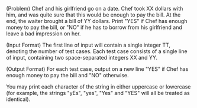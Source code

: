 (Problem)
Chef and his girlfriend go on a date. Chef took XX dollars with him, and was quite sure that this would be enough to pay the bill. At the end, the waiter brought a bill of YY dollars. Print "YES" if Chef has enough money to pay the bill, or "NO" if he has to borrow from his girlfriend and leave a bad impression on her.

(Input Format)
The first line of input will contain a single integer TT, denoting the number of test cases.
Each test case consists of a single line of input, containing two space-separated integers XX and YY.

(Output Format)
For each test case, output on a new line "YES" if Chef has enough money to pay the bill and "NO" otherwise.

You may print each character of the string in either uppercase or lowercase (for example, the strings "yEs", "yes", "Yes" and "YES" will all be treated as identical).
